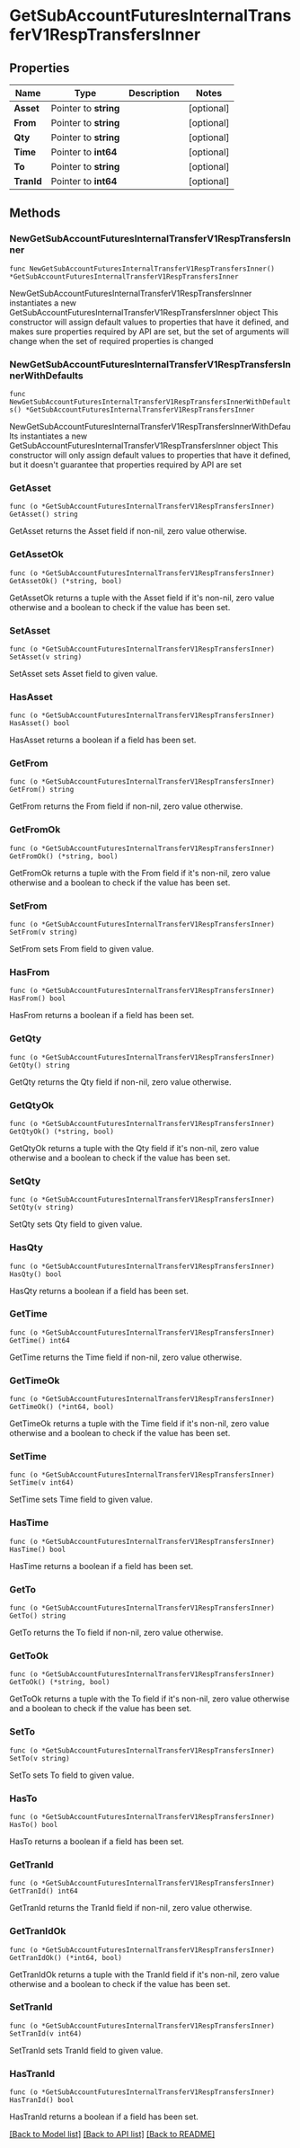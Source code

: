 # GetSubAccountFuturesInternalTransferV1RespTransfersInner

## Properties

Name | Type | Description | Notes
------------ | ------------- | ------------- | -------------
**Asset** | Pointer to **string** |  | [optional] 
**From** | Pointer to **string** |  | [optional] 
**Qty** | Pointer to **string** |  | [optional] 
**Time** | Pointer to **int64** |  | [optional] 
**To** | Pointer to **string** |  | [optional] 
**TranId** | Pointer to **int64** |  | [optional] 

## Methods

### NewGetSubAccountFuturesInternalTransferV1RespTransfersInner

`func NewGetSubAccountFuturesInternalTransferV1RespTransfersInner() *GetSubAccountFuturesInternalTransferV1RespTransfersInner`

NewGetSubAccountFuturesInternalTransferV1RespTransfersInner instantiates a new GetSubAccountFuturesInternalTransferV1RespTransfersInner object
This constructor will assign default values to properties that have it defined,
and makes sure properties required by API are set, but the set of arguments
will change when the set of required properties is changed

### NewGetSubAccountFuturesInternalTransferV1RespTransfersInnerWithDefaults

`func NewGetSubAccountFuturesInternalTransferV1RespTransfersInnerWithDefaults() *GetSubAccountFuturesInternalTransferV1RespTransfersInner`

NewGetSubAccountFuturesInternalTransferV1RespTransfersInnerWithDefaults instantiates a new GetSubAccountFuturesInternalTransferV1RespTransfersInner object
This constructor will only assign default values to properties that have it defined,
but it doesn't guarantee that properties required by API are set

### GetAsset

`func (o *GetSubAccountFuturesInternalTransferV1RespTransfersInner) GetAsset() string`

GetAsset returns the Asset field if non-nil, zero value otherwise.

### GetAssetOk

`func (o *GetSubAccountFuturesInternalTransferV1RespTransfersInner) GetAssetOk() (*string, bool)`

GetAssetOk returns a tuple with the Asset field if it's non-nil, zero value otherwise
and a boolean to check if the value has been set.

### SetAsset

`func (o *GetSubAccountFuturesInternalTransferV1RespTransfersInner) SetAsset(v string)`

SetAsset sets Asset field to given value.

### HasAsset

`func (o *GetSubAccountFuturesInternalTransferV1RespTransfersInner) HasAsset() bool`

HasAsset returns a boolean if a field has been set.

### GetFrom

`func (o *GetSubAccountFuturesInternalTransferV1RespTransfersInner) GetFrom() string`

GetFrom returns the From field if non-nil, zero value otherwise.

### GetFromOk

`func (o *GetSubAccountFuturesInternalTransferV1RespTransfersInner) GetFromOk() (*string, bool)`

GetFromOk returns a tuple with the From field if it's non-nil, zero value otherwise
and a boolean to check if the value has been set.

### SetFrom

`func (o *GetSubAccountFuturesInternalTransferV1RespTransfersInner) SetFrom(v string)`

SetFrom sets From field to given value.

### HasFrom

`func (o *GetSubAccountFuturesInternalTransferV1RespTransfersInner) HasFrom() bool`

HasFrom returns a boolean if a field has been set.

### GetQty

`func (o *GetSubAccountFuturesInternalTransferV1RespTransfersInner) GetQty() string`

GetQty returns the Qty field if non-nil, zero value otherwise.

### GetQtyOk

`func (o *GetSubAccountFuturesInternalTransferV1RespTransfersInner) GetQtyOk() (*string, bool)`

GetQtyOk returns a tuple with the Qty field if it's non-nil, zero value otherwise
and a boolean to check if the value has been set.

### SetQty

`func (o *GetSubAccountFuturesInternalTransferV1RespTransfersInner) SetQty(v string)`

SetQty sets Qty field to given value.

### HasQty

`func (o *GetSubAccountFuturesInternalTransferV1RespTransfersInner) HasQty() bool`

HasQty returns a boolean if a field has been set.

### GetTime

`func (o *GetSubAccountFuturesInternalTransferV1RespTransfersInner) GetTime() int64`

GetTime returns the Time field if non-nil, zero value otherwise.

### GetTimeOk

`func (o *GetSubAccountFuturesInternalTransferV1RespTransfersInner) GetTimeOk() (*int64, bool)`

GetTimeOk returns a tuple with the Time field if it's non-nil, zero value otherwise
and a boolean to check if the value has been set.

### SetTime

`func (o *GetSubAccountFuturesInternalTransferV1RespTransfersInner) SetTime(v int64)`

SetTime sets Time field to given value.

### HasTime

`func (o *GetSubAccountFuturesInternalTransferV1RespTransfersInner) HasTime() bool`

HasTime returns a boolean if a field has been set.

### GetTo

`func (o *GetSubAccountFuturesInternalTransferV1RespTransfersInner) GetTo() string`

GetTo returns the To field if non-nil, zero value otherwise.

### GetToOk

`func (o *GetSubAccountFuturesInternalTransferV1RespTransfersInner) GetToOk() (*string, bool)`

GetToOk returns a tuple with the To field if it's non-nil, zero value otherwise
and a boolean to check if the value has been set.

### SetTo

`func (o *GetSubAccountFuturesInternalTransferV1RespTransfersInner) SetTo(v string)`

SetTo sets To field to given value.

### HasTo

`func (o *GetSubAccountFuturesInternalTransferV1RespTransfersInner) HasTo() bool`

HasTo returns a boolean if a field has been set.

### GetTranId

`func (o *GetSubAccountFuturesInternalTransferV1RespTransfersInner) GetTranId() int64`

GetTranId returns the TranId field if non-nil, zero value otherwise.

### GetTranIdOk

`func (o *GetSubAccountFuturesInternalTransferV1RespTransfersInner) GetTranIdOk() (*int64, bool)`

GetTranIdOk returns a tuple with the TranId field if it's non-nil, zero value otherwise
and a boolean to check if the value has been set.

### SetTranId

`func (o *GetSubAccountFuturesInternalTransferV1RespTransfersInner) SetTranId(v int64)`

SetTranId sets TranId field to given value.

### HasTranId

`func (o *GetSubAccountFuturesInternalTransferV1RespTransfersInner) HasTranId() bool`

HasTranId returns a boolean if a field has been set.


[[Back to Model list]](../README.md#documentation-for-models) [[Back to API list]](../README.md#documentation-for-api-endpoints) [[Back to README]](../README.md)



